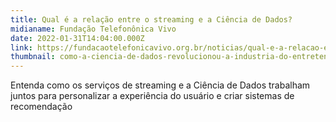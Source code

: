 ```yaml
---
title: Qual é a relação entre o streaming e a Ciência de Dados?
midianame: Fundação Telefonônica Vivo
date: 2022-01-31T14:04:00.000Z
link: https://fundacaotelefonicavivo.org.br/noticias/qual-e-a-relacao-entre-o-streaming-e-a-ciencia-de-dados/
thumbnail: como-a-ciencia-de-dados-revolucionou-a-industria-do-entretenimento-1200px.webp
---
```

Entenda como os serviços de streaming e a Ciência de Dados trabalham juntos para personalizar a experiência do usuário e criar sistemas de recomendação